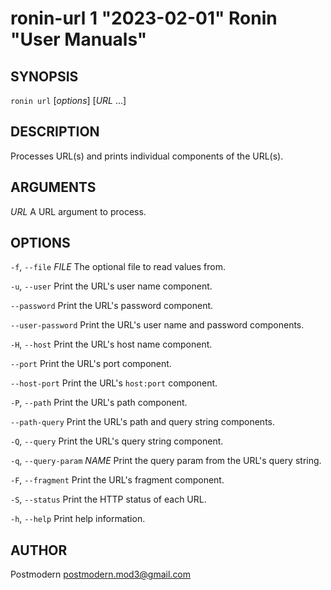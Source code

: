 # ronin-url 1 "2023-02-01" Ronin "User Manuals"

## SYNOPSIS

`ronin url` [*options*] [*URL* ...]

## DESCRIPTION

Processes URL(s) and prints individual components of the URL(s).

## ARGUMENTS

*URL*
  A URL argument to process.

## OPTIONS

`-f`, `--file` *FILE*
  The optional file to read values from.

`-u`, `--user`
  Print the URL's user name component.

`--password`
  Print the URL's password component.

`--user-password`
  Print the URL's user name and password components.

`-H`, `--host`
  Print the URL's host name component.

`--port`
  Print the URL's port component.

`--host-port`
  Print the URL's `host:port` component.

`-P`, `--path`
  Print the URL's path component.

`--path-query`
  Print the URL's path and query string components.

`-Q`, `--query`
  Print the URL's query string component.

`-q`, `--query-param` *NAME*
  Print the query param from the URL's query string.

`-F`, `--fragment`
  Print the URL's fragment component.

`-S`, `--status`
  Print the HTTP status of each URL.

`-h`, `--help`
  Print help information.

## AUTHOR

Postmodern <postmodern.mod3@gmail.com>

